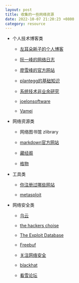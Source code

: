 ```yaml
---
layout: post
title: 收集的一些网络资源
date: 2022-10-07 21:20:23 +0800
category: resource
---
```


* 个人技术博客类

  - [左耳朵耗子的个人博客](https://coolshell.cn)

  - [阮一峰的网络日志](https://ruanyifeng.com/blog/)
 
  - [廖雪峰的官方网站](https://www.liaoxuefeng.com)

  - [plantegg的基础知识](https://plantegg.github.io)

  - [系统技术非业余研究](https://blog.yufeng.info/)

  - [joelonsoftware](https://www.joelonsoftware.com/)

  - [Vamei](https://www.cnblogs.com/vamei/)


* 网络资源类

  - 网络图书馆 zlibrary

  - [markdown官方网站](https://markdown.com.cn/)

  - [藏经阁](https://docs.kilvn.com)

  - [格物](https://shockerli.net/)


* 工具类
  - [你注册过哪些网站](https://www.reg007.com/)

  - [metasploit](https://www.metasploit.com/)

* 网络安全类
  - [乌云](https://www.wooyun.org/)

  - [the hackers choise](https://www.thc.org)

  - [The Exploit Database]( http://www.exploit-db.com/)

  - [Freebuf](https://www.freebuf.com/)

  - [关注网络安全](https://www.t00ls.net/)

  - [blackhat](https://www.blackhat.com/)
  
  - [看雪论坛](https://www.kanxue.com/)
